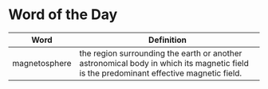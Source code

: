 # Word of the Day

|Word|Definition|
|---|---|
|magnetosphere|the region surrounding the earth or another astronomical body in which its magnetic field is the predominant effective magnetic field.|